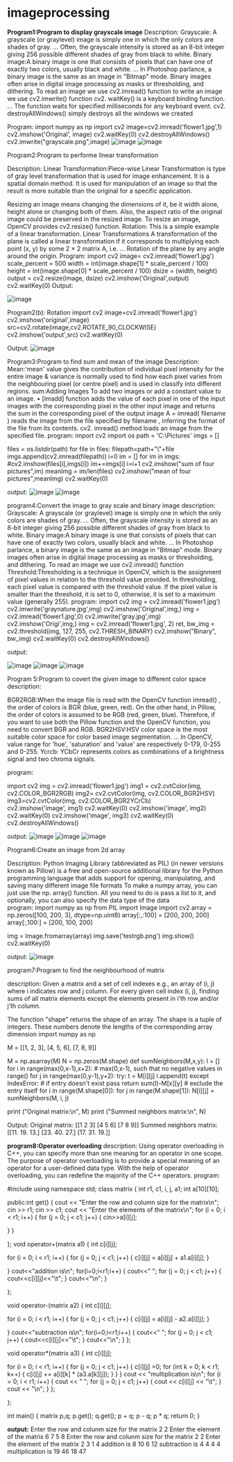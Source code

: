 # imageprocessing
**Program1:Program to display grayscale image**
Description:
     Grayscale: A grayscale (or graylevel) image is simply one in which the only colors are shades of gray. ... Often, the grayscale intensity is stored as an 8-bit integer giving 256 possible different shades of gray from black to white.
     Binary image:A binary image is one that consists of pixels that can have one of exactly two colors, usually black and white. ... In Photoshop parlance, a binary image is the same as an image in "Bitmap" mode. Binary images often arise in digital image processing as masks or thresholding, and dithering.
To read an image we use cv2.imread() function
to write an image we use cv2.imwrite() function
cv2. waitKey() is a keyboard binding function. ... The function waits for specified milliseconds for any keyboard event.
cv2. destroyAllWindows() simply destroys all the windows we created

Program:
import numpy as np
import cv2
image=cv2.imread('flower1.jpg',1)
cv2.imshow('Original', image) 
cv2.waitKey(0)
cv2.destroyAllWindows() 
cv2.imwrite("grayscale.png",image) 
![image](https://user-images.githubusercontent.com/72548737/104420307-84cfce80-552e-11eb-9c2c-f3820f433f9c.png)
![image](https://user-images.githubusercontent.com/72548737/104423509-0c1f4100-5533-11eb-9072-8f90ab7293c6.png)


Program2:Program to performe linear transformation

Description:
Linear Transformation:Piece-wise Linear Transformation is type of gray level transformation that is used for image enhancement. It is a spatial domain method. It is used for manipulation of an image so that the result is more suitable than the original for a specific application.

Resizing an image means changing the dimensions of it, be it width alone, height alone or changing both of them. Also, the aspect ratio of the original image could be preserved in the resized image. To resize an image, OpenCV provides cv2.resize() function.
Rotation: This is a simple example of a linear transformation. Linear Transformations A transformation of the plane is called a linear transformation if it corresponds to multiplying each point (x, y) by some 2 × 2 matrix A, i.e. ... Rotation of the plane by any angle around the origin.
Program:
import cv2
image= cv2.imread('flower1.jpg')
scale_percent = 500
width = int(image.shape[1] * scale_percent / 100)
height = int(image.shape[0] * scale_percent / 100)
dsize = (width, height)
output = cv2.resize(image, dsize)
cv2.imshow('Original',output) 
cv2.waitKey(0)
Output:


![image](https://user-images.githubusercontent.com/72548737/104424351-1e4daf00-5534-11eb-87df-36464688837a.png)


Program2(b): Rotation
import cv2
image=cv2.imread('flower1.jpg')
cv2.imshow('original',image)
src=cv2.rotate(image,cv2.ROTATE_90_CLOCKWISE)
cv2.imshow('output',src)
cv2.waitKey(0)

Output:
![image](https://user-images.githubusercontent.com/72548737/104424839-bc417980-5534-11eb-9d19-c5ed866b2039.png)



Program3:Program to find sum and mean of the image
Description:
Mean:'mean' value gives the contribution of individual pixel intensity for the entire image & variance is normally used to find how each pixel varies from the neighbouring pixel (or centre pixel) and is used in classify into different regions.
sum:Adding Images To add two images or add a constant value to an image. • [imadd] function adds the value of each pixel in one of the input images with the corresponding pixel in the other input image and returns the sum in the corresponding pixel of the output image
A = imread( filename ) reads the image from the file specified by filename , inferring the format of the file from its contents.
 cv2. imread() method loads an image from the specified file. 
 program:
import cv2
import os
path = 'C:\Pictures'
imgs = []

files = os.listdir(path)
for file in files:
    filepath=path+"\\"+file
    imgs.append(cv2.imread(filepath))
i=0
im = []
for im in imgs:
    #cv2.imshow(files[i],imgs[i])
    im+=imgs[i]
    i=i+1
cv2.imshow("sum of four pictures",im)
meanImg = im/len(files)
cv2.imshow("mean of four pictures",meanImg)
cv2.waitKey(0)

output:
![image](https://user-images.githubusercontent.com/72548737/104435362-252eee80-5541-11eb-93f9-2d28d3f00786.png)
![image](https://user-images.githubusercontent.com/72548737/104435489-50194280-5541-11eb-8120-fd7171a0e09d.png)




program4:Convert the image to gray scale and binary image
description:
Grayscale: A grayscale (or graylevel) image is simply one in which the only colors are shades of gray. ... Often, the grayscale intensity is stored as an 8-bit integer giving 256 possible different shades of gray from black to white.
     Binary image:A binary image is one that consists of pixels that can have one of exactly two colors, usually black and white. ... In Photoshop parlance, a binary image is the same as an image in "Bitmap" mode. Binary images often arise in digital image processing as masks or thresholding, and dithering.
To read an image we use cv2.imread() function
Threshold:Thresholding is a technique in OpenCV, which is the assignment of pixel values in relation to the threshold value provided. In thresholding, each pixel value is compared with the threshold value. If the pixel value is smaller than the threshold, it is set to 0, otherwise, it is set to a maximum value (generally 255).
program:
import cv2
img = cv2.imread('flower1.jpg')
cv2.imwrite('graynature.jpg',img)
cv2.imshow('Original',img,)
img = cv2.imread('flower1.jpg',0)
cv2.imwrite('gray.jpg',img)
cv2.imshow('Origi',img,)
img = cv2.imread('flower1.jpg', 2) 
ret, bw_img = cv2.threshold(img, 127, 255, cv2.THRESH_BINARY) 
cv2.imshow("Binary", bw_img) 
cv2.waitKey(0)
cv2.destroyAllWindows()


output:

![image](https://user-images.githubusercontent.com/72548737/104429403-6c65b100-553a-11eb-95cc-e31d22376c7c.png)
![image](https://user-images.githubusercontent.com/72548737/104429595-a636b780-553a-11eb-927f-a98d6f5422d0.png)
![image](https://user-images.githubusercontent.com/72548737/104429708-c8303a00-553a-11eb-844c-884e8eaec05e.png)



Program 5:Program to covert the given image to different color space
description:

BGR2RGB:When the image file is read with the OpenCV function imread() , the order of colors is BGR (blue, green, red). On the other hand, in Pillow, the order of colors is assumed to be RGB (red, green, blue). Therefore, if you want to use both the Pillow function and the OpenCV function, you need to convert BGR and RGB.
BGR2HSV:HSV color space is the most suitable color space for color based image segmentation. ... In OpenCV, value range for 'hue', 'saturation' and 'value' are respectively 0-179, 0-255 and 0-255.
Ycrcb: YCbCr represents colors as combinations of a brightness signal and two chroma signals.

program:

import cv2 
img = cv2.imread('flower1.jpg') 
img1 = cv2.cvtColor(img, cv2.COLOR_BGR2RGB) 
img2= cv2.cvtColor(img, cv2.COLOR_BGR2HSV)
img3=cv2.cvtColor(img, cv2.COLOR_BGR2YCrCb)   
cv2.imshow('image', img1)
cv2.waitKey(0)
cv2.imshow('image', img2) 
cv2.waitKey(0)
cv2.imshow('image', img3)
cv2.waitKey(0)
cv2.destroyAllWindows()

output:
![image](https://user-images.githubusercontent.com/72548737/104431785-29f1a380-553d-11eb-91d9-ef122bab015b.png)
![image](https://user-images.githubusercontent.com/72548737/104431936-560d2480-553d-11eb-8386-a9ddc44d623f.png)
![image](https://user-images.githubusercontent.com/72548737/104432133-8e146780-553d-11eb-9e5f-fb9a80d4cbbe.png)


Program6:Create an image from 2d array

Description:
     Python Imaging Library (abbreviated as PIL) (in newer versions known as Pillow) is a free and open-source additional library for the Python programming language that adds support for opening, manipulating, and saving many different image file formats
To make a numpy array, you can just use the np. array() function. All you need to do is pass a list to it, and optionally, you can also specify the data type of the data     
program:
import numpy as np
from PIL import Image
import cv2
array = np.zeros([100, 200, 3], dtype=np.uint8)
array[:,:100] = [200, 200, 200] 
array[:,100:] = [200, 100, 200]   

img = Image.fromarray(array)
img.save('testrgb.png')
img.show()
cv2.waitKey(0)

output:
![image](https://user-images.githubusercontent.com/72548737/104433816-5e665f00-553f-11eb-92c7-87ee39de9131.png)


program7:Program to find the neighbourhood of matrix

description:
 Given a  matrix and a set of cell indexes e.g., an array of (i, j) where i indicates row and j column. For every given cell index (i, j), finding sums of all matrix elements except the elements present in i’th row and/or j’th column.
 
The function "shape" returns the shape of an array. The shape is a tuple of integers. These numbers denote the lengths of the corresponding array dimension
import numpy as np

M = [[1, 2, 3],
    [4, 5, 6],
    [7, 8, 9]]

M = np.asarray(M)
N = np.zeros(M.shape)
def sumNeighbors(M,x,y):
    l = []
    for i in range(max(0,x-1),x+2): # max(0,x-1), such that no negative values in range()
        for j in range(max(0,y-1),y+2):
            try:
                t = M[i][j]
                l.append(t)
            except IndexError: # if entry doesn't exist
                pass
    return sum(l)-M[x][y] # exclude the entry itself
for i in range(M.shape[0]):
    for j in range(M.shape[1]):
        N[i][j] = sumNeighbors(M, i, j)

print ("Original matrix:\n", M)
print ("Summed neighbors matrix:\n", N)

Output:
Original matrix:
 [[1 2 3]
 [4 5 6]
 [7 8 9]]
Summed neighbors matrix:
 [[11. 19. 13.]
 [23. 40. 27.]
 [17. 31. 19.]]

**program8:Operator overloading**
description:
Using operator overloading in C++, you can specify more than one meaning for an operator in one scope. The purpose of operator overloading is to provide a special meaning of an operator for a user-defined data type. With the help of operator overloading, you can redefine the majority of the C++ operators.
program:

#include <iostream>
using namespace std;
class matrix
{
 int r1, c1, i, j, a1;
 int a[10][10];

public:int get()
 {
  cout << "Enter the row and column size for the  matrix\n";
  cin >> r1;
  cin >> c1;
   cout << "Enter the elements of the matrix\n";
  for (i = 0; i < r1; i++)
  {
   for (j = 0; j < c1; j++)
   {
    cin>>a[i][j];

   }
  }
 
 
 };
 void operator+(matrix a1)
 {
 int c[i][j];
  
   for (i = 0; i < r1; i++)
   {
    for (j = 0; j < c1; j++)
    {
     c[i][j] = a[i][j] + a1.a[i][j];
    }
   
  }
  cout<<"addition is\n";
  for(i=0;i<r1;i++)
  {
   cout<<" ";
   for (j = 0; j < c1; j++)
   {
    cout<<c[i][j]<<"\t";
   }
   cout<<"\n";
  }

 };

  void operator-(matrix a2)
 {
 int c[i][j];
  
   for (i = 0; i < r1; i++)
   {
    for (j = 0; j < c1; j++)
    {
     c[i][j] = a[i][j] - a2.a[i][j];
    }
   
  }
  cout<<"subtraction is\n";
  for(i=0;i<r1;i++)
  {
   cout<<" ";
   for (j = 0; j < c1; j++)
   {
    cout<<c[i][j]<<"\t";
   }
   cout<<"\n";
  }
 };

 void operator*(matrix a3)
 {
  int c[i][j];

  for (i = 0; i < r1; i++)
  {
   for (j = 0; j < c1; j++)
   {
    c[i][j] =0;
    for (int k = 0; k < r1; k++)
    {
     c[i][j] += a[i][k] * (a3.a[k][j]);
    }
  }
  }
  cout << "multiplication is\n";
  for (i = 0; i < r1; i++)
  {
   cout << " ";
   for (j = 0; j < c1; j++)
   {
    cout << c[i][j] << "\t";
   }
   cout << "\n";
  }
   };

};

int main()
{
 matrix p,q;
 p.get();
 q.get();
 p + q;
 p - q;
 p * q;
return 0;
}


  **output:**
  Enter the row and colunm size for the matrix
  2
  2
  Enter the element of the matrix
  6
  7
  5
  8
  Enter the row and colunm size for the matrix
  2
  2
  Enter the element of the matrix
  2
  3
  1
  4
  addition is
  8 10
  6
  12
  subtraction is
  4 4
  4 4
  multiplication is
  19 46
  18
  47


